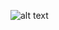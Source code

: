 ![alt text](https://github.com/AdelePaillar/tp-architecture/tree/si2-NoName/si2-NoName/projet/mcd.png)